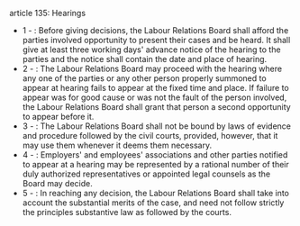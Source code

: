 article 135: Hearings

<ul>
			<li>1 - : Before giving decisions, the Labour Relations Board shall afford the parties involved opportunity to present their cases and be heard. It shall give at least three working days&#39; advance notice of the hearing to the parties and the notice shall contain the date and place of hearing.<ul>
			</ul></li>			<li>2 - : The Labour Relations Board may proceed with the hearing where any one of the parties or any other person properly summoned to appear at hearing fails to appear at the fixed time and place. If failure to appear was for good cause or was not the fault of the person involved, the Labour Relations Board shall grant that person a second opportunity to appear before it.<ul>
			</ul></li>			<li>3 - : The Labour Relations Board shall not be bound by laws of evidence and procedure followed by the civil courts, provided, however, that it may use them whenever it deems them necessary.<ul>
			</ul></li>			<li>4 - : Employers&#39; and employees&#39; associations and other parties notified to appear at a hearing may be represented by a rational number of their duly authorized representatives or appointed legal counsels as the Board may decide.<ul>
			</ul></li>			<li>5 - : In reaching any decision, the Labour Relations Board shall take into account the substantial merits of the case, and need not follow strictly the principles substantive law as followed by the courts.<ul>
			</ul></li></ul>